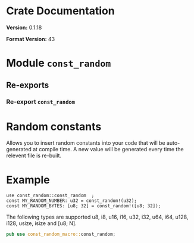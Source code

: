 # Crate Documentation

**Version:** 0.1.18

**Format Version:** 43

# Module `const_random`

## Re-exports

### Re-export `const_random`

# Random constants
Allows you to insert random constants into your code that will be auto-generated at compile time.
A new value will be generated every time the relevent file is re-built.
# Example
```
use const_random::const_random  ;
const MY_RANDOM_NUMBER: u32 = const_random!(u32);
const MY_RANDOM_BYTES: [u8; 32] = const_random!([u8; 32]);
```

The following types are supported u8, i8, u16, i16, u32, i32, u64, i64, u128, i128, usize, isize and [u8; N].

```rust
pub use const_random_macro::const_random;
```

